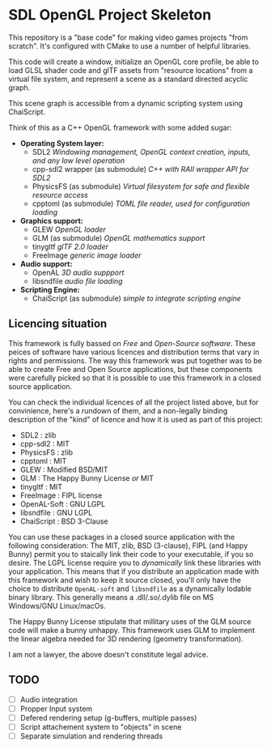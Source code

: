 # SDL OpenGL Project Skeleton

This repository is a "base code" for making video games projects "from scratch".
It's configured with CMake to use a number of helpful libraries.

This code will create a window, initialize an OpenGL core profile,
be able to load GLSL shader code and glTF assets from "resource locations"
from a virtual file system, and represent a scene as a standard directed acyclic graph.

This scene graph is accessible from a dynamic scripting system using ChaiScript.

Think of this as a C++ OpenGL framework with some added sugar:

 - **Operating System layer:**
   - SDL2 *Windowing management, OpenGL context creation, inputs, and any low level operation*
   - cpp-sdl2 wrapper (as submodule) *C++ with RAII wrapper API for SDL2*
   - PhysicsFS (as submodule) *Virtual filesystem for safe and flexible resource access*
   - cpptoml (as submodule) *TOML file reader, used for configuration loading*
 - **Graphics support:**
   - GLEW *OpenGL loader*
   - GLM (as submodule) *OpenGL mathematics support*
   - tinygltf *glTF 2.0 loader*
   - FreeImage *generic image loader*
 - **Audio support:**
   - OpenAL *3D audio suppport*
   - libsndfile *audio file loading*
 - **Scripting Engine:**
   - ChaiScript (as submodule) *simple to integrate scripting engine*

## Licencing situation

This framework is fully bassed on *Free* and *Open-Source software*.  These peices of software
have various licences and distribution terms that vary in rights and permissions.
The way this framework was put together was to be able to create Free and Open Source 
applications, but these components were carefully picked so that it is possible to use this
framework in a closed source application.

You can check the individual licences of all the project listed above, but for convinience,
here's a rundown of them, and a non-legally binding description of the "kind" of licence and
how it is used as part of this project:

 - SDL2 : zlib
 - cpp-sdl2 : MIT
 - PhysicsFS : zlib
 - cpptoml : MIT
 - GLEW : Modified BSD/MIT
 - GLM : The Happy Bunny License *or* MIT
 - tinygltf : MIT
 - FreeImage : FIPL license
 - OpenAL-Soft : GNU LGPL
 - libsndfile : GNU LGPL
 - ChaiScript : BSD 3-Clause

You can use these packages in a closed source application with the following consideration:
The MIT, zlib, BSD (3-clause), FIPL (and Happy Bunny) permit you to staically link their code
to your executable, if you so desire. The LGPL license require you to *dynamically* link these
libraries with your application. This means that if you distribute an application made with this
framework and wish to keep it source closed, you'll only have the choice to distribute
`OpenAL-soft` and `libsndfile` as a dynamically lodable binary library. This generally means
a .dll/.so/.dylib file on MS Windows/GNU Linux/macOs.

The Happy Bunny License stipulate that millitary uses of the GLM source code will make a bunny
unhappy. This framework uses GLM to implement the linear algebra needed for 3D rendering
(geometry transformation).

I am not a lawyer, the above doesn't constitute legal advice. 

## TODO 
 - [ ] Audio integration
 - [ ] Propper Input system
 - [ ] Defered rendering setup (g-buffers, multiple passes)
 - [ ] Script attachement system to "objects" in scene
 - [ ] Separate simulation and rendering threads